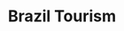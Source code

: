 ---
title: Brazil Tourism
layout: home

subtitles:
- Dive
- Surf
- Sailing

sections:
- 1st, Lorem ipsum dolor sit amet, consectetur adipiscing elit. Aliquam eget fermentum nulla, ac mollis arcu. Praesent ornare, turpis vel consectetur imperdiet, mauris quam iaculis nisi, in lobortis purus nunc ac elit. Quisque tortor mi, euismod sed mi a, rhoncus tempus lacus.
- 2nd, Lorem ipsum dolor sit amet, consectetur adipiscing elit. Aliquam eget fermentum nulla, ac mollis arcu. Praesent ornare, turpis vel consectetur imperdiet, mauris quam iaculis nisi, in lobortis purus nunc ac elit. Quisque tortor mi, euismod sed mi a, rhoncus tempus lacus.
- 3rd, Lorem ipsum dolor sit amet, consectetur adipiscing elit. Aliquam eget fermentum nulla, ac mollis arcu. Praesent ornare, turpis vel consectetur imperdiet, mauris quam iaculis nisi, in lobortis purus nunc ac elit. Quisque tortor mi, euismod sed mi a, rhoncus tempus lacus.

images1:
- dive-brasil-290x193.jpg
- dive-brasil-350x233.jpg
- dive-brasil-500x333.jpg

images2:
- surf-brasil-290x193.jpg
- surf-brasil-350x233.jpg
- surf-brasil-500x333.jpg

images3:
- sailing-brasil-290x194.jpg
- sailing-brasil-350x234.jpg
- sailing-brasil-500x334.jpg

---